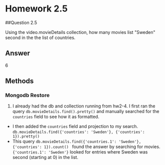 # Homework 2.5

##Question 2.5

Using the video.movieDetails collection, how many movies list "Sweden" second in the the list of countries.

## Answer

6

## Methods

### Mongodb Restore

1. I already had the db and collection running from hw2-4. I first ran the query ```db.movieDetails.find().pretty()``` and manually searched for the ```countries``` field to see how it as formatted.
* I then added the ```countries``` field and projection to my search. ```db.movieDetails.find({'countries': 'Sweden'}, {'countries': 1}).pretty()```
* This query ```db.movieDetails.find({'countries.1': 'Sweden'}, {'countries': 1}).count()
``` found the answer by searching for movies. ```{'countries.1': 'Sweden'}``` looked for entries where Sweden was second (starting at 0) in the list.

